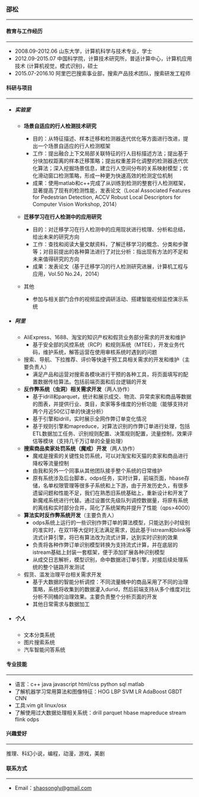 ### 邵松

-----

#### 教育与工作经历

-----

- 2008.09-2012.06 山东大学，计算机科学与技术专业，学士
- 2012.09-2015.07 中国科学院，计算技术研究所，普适计算中心，计算机应用技术 (计算机视觉，模式识别)，硕士
- 2015.07-2016.10 阿里巴巴搜索事业部，搜索产品技术团队，搜索研发工程师

#### 科研与项目

--------

- ##### 实验室

  - **场景自适应的行人检测技术研究**

    - 目的：从特征描述、样本迁移和检测器迭代优化等方面进行改进，提出一个场景自适应的行人检测框架
    - 工作：提出融合上下文局部关联特征的行人目标描述方法；提出基于分块加权距离的样本迁移策略；提出权重差异化调整的检测器迭代优化算法；深入挖掘场景信息，建立行人空间分布的关系映射模型；优化滑动窗口检测策略，形成一种更为快速高效的检测定位机制
    - 成果：使用matlab和c++完成了从训练到检测的整套行人检测框架，显著提高了现有的检测性能，发表论文（Local Associated Features for Pedestrian Detection, ACCV Robust Local Descriptors for Computer Vision Workshop, 2014）
  - **迁移学习在行人检测中的应用研究**
    - 目的：对迁移学习在行人检测中的应用现状进行梳理、分析和总结，给出未来的研究方向
    - 工作：查找和阅读大量文献资料，了解迁移学习的概念、分类和步骤等；对目前提出的各种算法进行了对比分析：指出现有方法的不足和未来值得研究的方向
    - 成果：发表论文（基于迁移学习的行人检测研究进展，计算机工程与应用，Vol.50 No.24，2014）
  - 其他
    - 参加与相关部门合作的视频监控调研活动、搭建智能视频监控演示系统	


- ##### 阿里

    - AliExpress、1688、淘宝的知识产权和假货业务部分需求的开发和维护
      - 基于安全部的风控系统（RCP）和规则系统（MTEE），开发业务代码，维护系统，解答运营在使用审核系统时遇到的问题
    - 搜索、导航、下拉推荐、评价等快速干预工具相关需求的开发和维护（主要负责人）
      - 满足产品和运营对搜索各模块进行干预的各种工具，将页面填写的配置数据传给算法。包括前端页面和后台逻辑的开发
    - **反作弊系统（虫洞）相关需求开发**（两人协作）
      - 基于idrill和parquet，统计和展示成交、物流、异常卖家和商品等数据的图表，并提供行业、类目，卖家等多维度的分析功能（能够支持对两个月近50亿订单的快速分析）
      - 基于引擎和idrill，实时展示全网作弊订单变化情况
      - 基于规则引擎和mapreduce，对算法识别的作弊订单进行处理，包括ETL数据加工任务、识别规则配置、决策规则配置，流量控制，效果评估等模块（支持几千万订单的全量处理）
    - **搜索商品卖家处罚系统（魔戒）开发**（两人协作）
      - 魔戒是搜索的关键性处罚系统，可以对淘宝和天猫的卖家和商品进行降权等流量控制
      - 由我和另外一个同事从其他团队接手整个系统的日常维护
      - 原有系统涉及后台脚本，odps任务，实时计算，前端页面，hbase存储，名单权限管理等很多子系统和上下游，由于开发历史久，有很多遗留问题和性能不足，我们在熟悉旧系统基础上，重新设计和开发了新魔戒系统进行代替。通过设置优先级队列调控数据量，将原有系统的离线和实时部分合并，简化了系统架构并提升了性能（qps>4000）
    - **算法实时反作弊系统开发**（主要负责人）
      - odps系统上运行的一些识别作弊订单的算法模型，只能达到小时级别的准实时，在双11等大促时无法满足需求，因此基于istream和blink等流式计算引擎，将已有算法改为流式计算，达到实时识别的效果
      - 负责将各种作弊订单识别模型转换为支持流式计算，并在底层的istream基础上封装一套框架，便于添加扩展各种识别模型
      - 从成交日志解析，模型识别，命中数据进订单引擎，对接后续处理系统的整个链路开发测试
    - 假货、滥发治理平台相关需求开发
      - 基于大数据的智能分析调控：不同流量桶中的商品采用了不同的治理策略，系统将收集到的数据灌入durid，然后前端支持从多个维度对比分析不同桶的治理效果。主要负责整个分析页面的开发
      - 其他日常需求与数据加工

- ##### 个人

    - 文本分类系统
    - 图片搜索系统
    - 汽车智能问答系统

#### 专业技能

--------

- 语言：c++ java javascript html/css python sql matlab 
- 了解机器学习常用算法和图像特征：HOG LBP SVM LR AdaBoost GBDT CNN
- 工具:vim git linux/osx
- 了解使用过大数据处理相关系统：drill parquet hbase mapreduce stream flink odps 

#### 兴趣爱好

------

推理、科幻小说，编程，动漫，游戏，美剧

#### 联系方式

---------

- Email：shaosongly@gmail.com
